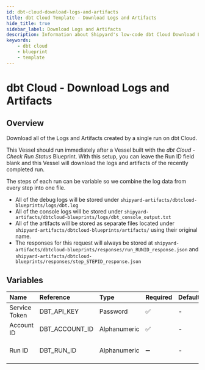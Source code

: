 ```yaml
---
id: dbt-cloud-download-logs-and-artifacts
title: dbt Cloud Template - Download Logs and Artifacts
hide_title: true
sidebar_label: Download Logs and Artifacts
description: Information about Shipyard's low-code dbt Cloud Download Logs and Artifacts blueprint. Download the logs and artifacts of a specific dbt Cloud run for transfer to another location.
keywords:
    - dbt cloud
    - blueprint
    - template
---
```


# dbt Cloud - Download Logs and Artifacts

## Overview

Download all of the Logs and Artifacts created by a single run on dbt Cloud.

This Vessel should run immediately after a Vessel built with the _dbt Cloud - Check Run Status_ Blueprint. With this setup, you can leave the Run ID field blank and this Vessel will download the logs and artifacts of the recently completed run.

The steps of each run can be variable so we combine the log data from every step into one file.

- All of the debug logs will be stored under `shipyard-artifacts/dbtcloud-blueprints/logs/dbt.log`
- All of the console logs will be stored under `shipyard-artifacts/dbtcloud-blueprints/logs/dbt_console_output.txt`
- All of the artifacts will be stored as separate files located under `shipyard-artifacts/dbtcloud-blueprints/artifacts/` using their original name.
- The responses for this request will always be stored at `shipyard-artifacts/dbtcloud-blueprints/responses/run_RUNID_response.json` and  `shipyard-artifacts/dbtcloud-blueprints/responses/step_STEPID_response.json`



## Variables

| Name | Reference | Type | Required | Default | Options | Description |
|:---|:---|:---|:---|:---|:---|:---|
| Service Token | DBT_API_KEY | Password | :white_check_mark: | - | - | Your unique service token for dbt Cloud. Instructions for how to get this token can be found in the authorization documentation. |
| Account ID | DBT_ACCOUNT_ID | Alphanumeric | :white_check_mark: | - | - | Your unique Account ID, found in the URL of dbt Cloud. https://cloud.getdbt.com/#/accounts/ACCOUNT_ID/projects/PROJECT_ID/dashboard/ |
| Run ID | DBT_RUN_ID | Alphanumeric | :heavy_minus_sign: | - | - | The ID of a specific job you want to run, found in the URL of dbt Cloud. https://cloud.getdbt.com/#/accounts/ACCOUNT_ID/projects/PROJECT_ID/runs/RUN_ID/. If left blank, will try to find the run ID from an &#34;Execute Job&#34; Vessel that ran upstream. |


